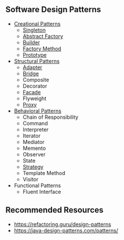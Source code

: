 ## Software Design Patterns
- [Creational Patterns](https://medium.com/@murat-cakmak/list/creational-patterns-9ce60129857f)
  - [Singleton](https://medium.com/@murat-cakmak/singleton-design-pattern-kod-%C3%B6rne%C4%9Fiyle-shortly-1f4d03c928f7)
  - [Abstract Factory](https://medium.com/@murat-cakmak/abstract-factory-design-kod-%C3%B6rne%C4%9Fiyle-6fd2253e57dd)
  - [Builder](https://medium.com/@murat-cakmak/builder-design-pattern-kod-%C3%B6rne%C4%9Fiyle-178c8f854dad)
  - [Factory Method](https://medium.com/@murat-cakmak/factory-design-pattern-kod-%C3%B6rne%C4%9Fiyle-shortly-5c30e226283b)
  - [Prototype](https://medium.com/@murat-cakmak/prototype-design-pattern-kod-%C3%B6rne%C4%9Fiyle-7ecd54ae52eb)
- [Structural Patterns](https://medium.com/@murat-cakmak/list/structural-patterns-29dbabd99565)
  - [Adapter](https://medium.com/@murat-cakmak/adapter-design-pattern-kod-%C3%B6rne%C4%9Fiyle-f1c49c1ae4f1) 
  - [Bridge](https://medium.com/@murat-cakmak/bridge-design-pattern-kod-%C3%B6rne%C4%9Fiyle-51971cf0d173)
  - Composite
  - Decorator
  - [Facade](https://medium.com/@murat-cakmak/facade-design-pattern-kod-%C3%B6rne%C4%9Fiyle-shortly-92ed2dcbeb00) 
  - Flyweight
  - [Proxy](https://medium.com/@murat-cakmak/proxy-design-pattern-kod-%C3%B6rne%C4%9Fiyle-a882dfb2d02)
- [Behavioral Patterns](https://medium.com/@murat-cakmak/list/behavioral-patterns-d9beaa49d7f6)
  - Chain of Responsibility
  - Command
  - Interpreter
  - Iterator
  - Mediator
  - Memento
  - Observer
  - State
  - [Strategy](https://medium.com/@murat-cakmak/strategy-design-pattern-kod-%C3%B6rne%C4%9Fiyle-7f6d34c60203)
  - Template Method
  - Visitor
- Functional Patterns
  - Fluent Interface

## Recommended Resources
- https://refactoring.guru/design-patterns
- https://java-design-patterns.com/patterns/





